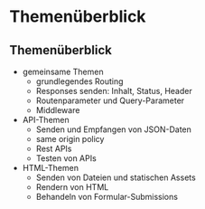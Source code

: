 # Themenüberblick

## Themenüberblick

- gemeinsame Themen
  - grundlegendes Routing
  - Responses senden: Inhalt, Status, Header
  - Routenparameter und Query-Parameter
  - Middleware
- API-Themen
  - Senden und Empfangen von JSON-Daten
  - same origin policy
  - Rest APIs
  - Testen von APIs
- HTML-Themen
  - Senden von Dateien und statischen Assets
  - Rendern von HTML
  - Behandeln von Formular-Submissions
